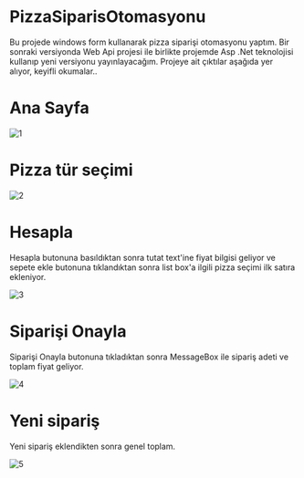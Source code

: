 # PizzaSiparisOtomasyonu
Bu projede windows form kullanarak pizza siparişi otomasyonu yaptım. Bir sonraki versiyonda Web Api projesi ile birlikte projemde Asp .Net teknolojisi kullanıp yeni versiyonu yayınlayacağım. Projeye ait çıktılar aşağıda yer alıyor, keyifli okumalar..

# Ana Sayfa

![1](https://user-images.githubusercontent.com/94843366/156217547-912f1cc4-8f24-4572-b158-262280a1276a.PNG)

# Pizza tür seçimi

![2](https://user-images.githubusercontent.com/94843366/156217552-155c9955-f075-449e-b515-c36f4d616c34.PNG)

# Hesapla
Hesapla butonuna basıldıktan sonra tutat text'ine fiyat bilgisi geliyor ve sepete ekle butonuna tıklandıktan sonra list box'a ilgili pizza seçimi ilk satıra ekleniyor.


![3](https://user-images.githubusercontent.com/94843366/156217556-25067c92-7dac-40ee-a211-1099f8e720dd.PNG)

# Siparişi Onayla 
Siparişi Onayla butonuna tıkladıktan sonra MessageBox ile sipariş adeti ve toplam fiyat geliyor.

![4](https://user-images.githubusercontent.com/94843366/156217565-055df993-6429-4b5c-8679-c03b8494f411.PNG)


# Yeni sipariş
Yeni sipariş eklendikten sonra genel toplam.

![5](https://user-images.githubusercontent.com/94843366/156217571-c4a1da3b-f1a9-4ec6-ab3a-c66d9201247d.PNG)
